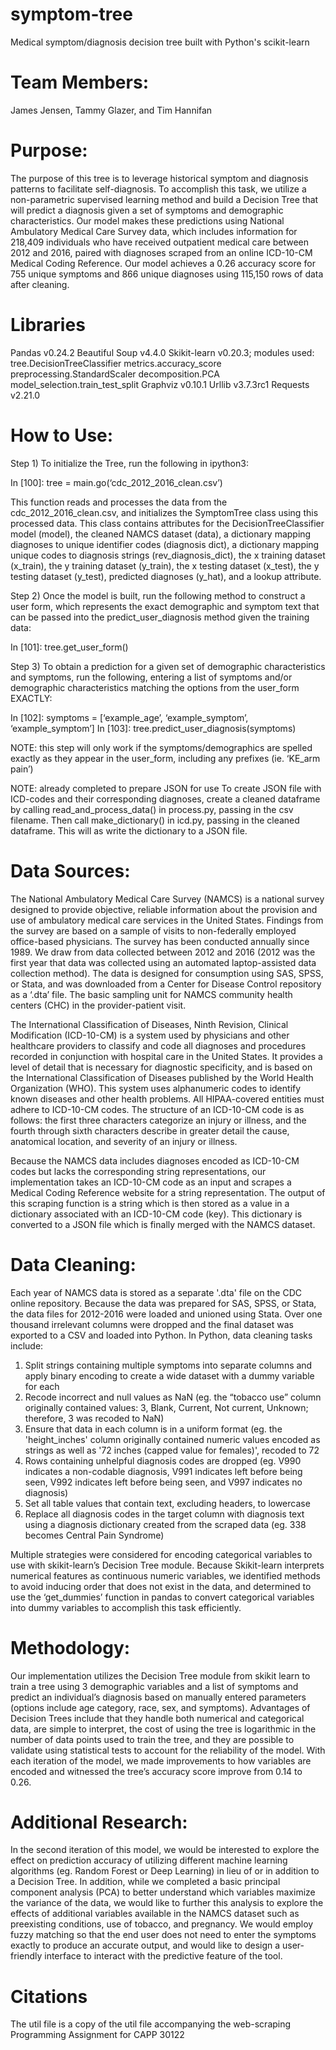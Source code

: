 # symptom-tree
Medical symptom/diagnosis decision tree built with Python's scikit-learn

# Team Members:
James Jensen, Tammy Glazer, and Tim Hannifan

# Purpose: 
The purpose of this tree is to leverage historical symptom and diagnosis
patterns to facilitate self-diagnosis. To accomplish this task, we utilize a
non-parametric supervised learning method and build a Decision Tree that will
predict a diagnosis given a set of symptoms and demographic characteristics.
Our model makes these predictions using National Ambulatory Medical Care
Survey data, which includes information for 218,409 individuals who have
received outpatient medical care between 2012 and 2016, paired with diagnoses
scraped from an online ICD-10-CM Medical Coding Reference. Our model achieves
a 0.26 accuracy score for 755 unique symptoms and 866 unique diagnoses using
115,150 rows of data after cleaning.

# Libraries
Pandas v0.24.2
Beautiful Soup v4.4.0
Skikit-learn v0.20.3; modules used:
	tree.DecisionTreeClassifier
	metrics.accuracy_score
	preprocessing.StandardScaler
	decomposition.PCA
	model_selection.train_test_split
Graphviz v0.10.1
Urllib v3.7.3rc1
Requests v2.21.0

# How to Use: 

Step 1) To initialize the Tree, run the following in ipython3:

In [100]: tree = main.go(‘cdc_2012_2016_clean.csv’)

This function reads and processes the data from the cdc_2012_2016_clean.csv,
and initializes the SymptomTree class using this processed data. This class
contains attributes for the DecisionTreeClassifier model (model), the cleaned
NAMCS dataset (data), a dictionary mapping diagnoses to unique identifier
codes (diagnosis dict), a dictionary  mapping unique codes to diagnosis
strings (rev_diagnosis_dict), the x training dataset (x_train), the y training
dataset (y_train), the x testing dataset (x_test), the y testing dataset
(y_test), predicted diagnoses (y_hat), and a lookup attribute.

Step 2) Once the model is built, run the following method to construct a user
form, which represents the exact demographic and symptom text that can
be passed into the predict_user_diagnosis method given the training data:

In [101]: tree.get_user_form()

Step 3) To obtain a prediction for a given set of demographic characteristics
and symptoms, run the following, entering a list of symptoms and/or 
demographic characteristics matching the options from the user_form EXACTLY:

In [102]: symptoms = [‘example_age’, ‘example_symptom’, ‘example_symptom’]
In [103]: tree.predict_user_diagnosis(symptoms)

NOTE: this step will only work if the symptoms/demographics are spelled
exactly as they appear in the user_form, including any prefixes
(ie. ‘KE_arm pain’)

NOTE: already completed to prepare JSON for use
To create JSON file with ICD-codes and their corresponding
diagnoses, create a cleaned dataframe by calling read_and_process_data()
in process.py, passing in the csv filename. Then call make_dictionary() in
icd.py, passing in the cleaned dataframe. This will as write the
dictionary to a JSON file.

# Data Sources:
The National Ambulatory Medical Care Survey (NAMCS) is a national survey
designed to provide objective, reliable information about the provision and
use of ambulatory medical care services in the United States. Findings from
the survey are based on a sample of visits to non-federally employed
office-based physicians. The survey has been conducted annually since 1989. We
draw from data collected between 2012 and 2016 (2012 was the first year that
data was collected using an automated laptop-assisted data collection method).
The data is designed for consumption using SAS, SPSS, or Stata, and was
downloaded from a Center for Disease Control repository as a ‘.dta’ file.
The basic sampling unit for NAMCS community health centers (CHC) in the
provider-patient visit. 

The International Classification of Diseases, Ninth Revision, Clinical
Modification (ICD-10-CM) is a system used by physicians and other healthcare
providers to classify and code all diagnoses and procedures recorded in
conjunction with hospital care in the United States. It provides a level of
detail that is necessary for diagnostic specificity, and is based on the
International Classification of Diseases published by the World Health
Organization (WHO). This system uses alphanumeric codes to identify known
diseases and other health problems. All HIPAA-covered entities must adhere
to ICD-10-CM codes. The structure of an ICD-10-CM code is as follows:
the first three characters categorize an injury or illness, and the fourth
through sixth characters describe in greater detail the cause, anatomical
location, and severity of an injury or illness.

Because the NAMCS data includes diagnoses encoded as ICD-10-CM codes but lacks
the corresponding string representations, our implementation takes an
ICD-10-CM code as an input and scrapes a Medical Coding Reference website for
a string representation. The output of this scraping function is a string
which is then stored as a value in a dictionary associated with an ICD-10-CM
code (key). This dictionary is converted to a JSON file which is finally
merged with the NAMCS dataset.

# Data Cleaning:
Each year of NAMCS data is stored as a separate '.dta' file on the CDC online
repository. Because the data was prepared for SAS, SPSS, or Stata, the data
files for 2012-2016 were loaded and unioned using Stata. Over one thousand
irrelevant columns were dropped and the final dataset was exported to a CSV
and loaded into Python. In Python, data cleaning tasks include:

1) Split strings containing multiple symptoms into separate columns and apply
binary encoding to create a wide dataset with a dummy variable for each
2) Recode incorrect and null values as NaN 
(eg. the “tobacco use” column originally contained values: 3, Blank, Current,
Not current, Unknown; therefore, 3 was recoded to NaN)
3) Ensure that data in each column is in a uniform format
(eg. the 'height_inches' column originally contained numeric values encoded as
strings as well as '72 inches (capped value for females)', recoded to 72
4) Rows containing unhelpful diagnosis codes are dropped
(eg. V990 indicates a non-codable diagnosis, V991 indicates left before being
seen, V992 indicates left before being seen, and V997 indicates no diagnosis)
5) Set all table values that contain text, excluding headers, to lowercase
6) Replace all diagnosis codes in the target column with diagnosis text using
a diagnosis dictionary created from the scraped data
(eg. 338 becomes Central Pain Syndrome)

Multiple strategies were considered for encoding categorical variables to use
with skikit-learn’s Decision Tree module. Because Skikit-learn interprets
numerical features as continuous numeric variables, we identified methods to
avoid inducing order that does not exist in the data, and determined to use
the ‘get_dummies’ function in pandas to convert categorical variables into
dummy variables to accomplish this task efficiently.

# Methodology:
Our implementation utilizes the Decision Tree module from skikit learn to
train a tree using 3 demographic variables and a list of symptoms and predict
an individual’s diagnosis based on manually entered parameters (options
include age category, race, sex, and symptoms). Advantages of Decision Trees
include that they handle both numerical and categorical data, are simple to
interpret, the cost of using the tree is logarithmic in the number of data
points used to train the tree, and they are possible to validate using
statistical tests to account for the reliability of the model. With each
iteration of the model, we made improvements to how variables are encoded and
witnessed the tree’s accuracy score improve from 0.14 to 0.26.

# Additional Research:
In the second iteration of this model, we would be interested to explore the
effect on prediction accuracy of utilizing different machine learning
algorithms (eg. Random Forest or Deep Learning) in lieu of or in addition to
a Decision Tree. In addition, while we completed a basic principal component
analysis (PCA) to better understand which variables maximize the variance of
the data, we would like to further this analysis to explore the effects of
additional variables available in the NAMCS dataset such as preexisting
conditions, use of tobacco, and pregnancy. We would employ fuzzy matching
so that the end user does not need to enter the symptoms exactly to produce
an accurate output, and would like to design a user-friendly interface to
interact with the predictive feature of the tool.

# Citations
The util file is a copy of the util file accompanying the web-scraping
Programming Assignment for CAPP 30122